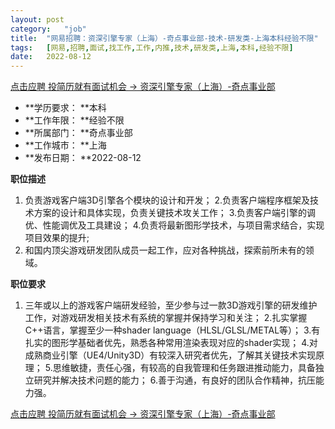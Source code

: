 ```yaml
---
layout:	post
category:	"job"
title:	"网易招聘：资深引擎专家（上海）-奇点事业部-技术-研发类-上海本科经验不限"
tags:	[网易,招聘,面试,找工作,工作,内推,技术,研发类,上海,本科,经验不限]
date:	2022-08-12
---
```


[点击应聘 投简历就有面试机会 -> 资深引擎专家（上海）-奇点事业部](http://mobile.bole.netease.com/bole/boleDetail?id=19894&employeeId=346f03c3cda5f04c&key=all)



- **学历要求： **本科
- **工作年限： **经验不限
- **所属部门： **奇点事业部
- **工作城市： **上海
- **发布日期： **2022-08-12



**职位描述**
1. 负责游戏客户端3D引擎各个模块的设计和开发；
2.负责客户端程序框架及技术方案的设计和具体实现，负责关键技术攻关工作；
3.负责客户端引擎的调优、性能调优及工具建设；
4.负责将最新图形学技术，与项目需求结合，实现项目效果的提升;
5. 和国内顶尖游戏研发团队成员一起工作，应对各种挑战，探索前所未有的领域。



**职位要求**
1. 三年或以上的游戏客户端研发经验，至少参与过一款3D游戏引擎的研发维护工作，对游戏研发相关技术有系统的掌握并保持学习和关注；
2.扎实掌握C++语言，掌握至少一种shader language（HLSL/GLSL/METAL等）；
3.有扎实的图形学基础者优先，熟悉各种常用渲染表现对应的shader实现；
4.对成熟商业引擎（UE4/Unity3D）有较深入研究者优先，了解其关键技术实现原理；
5.思维敏捷，责任心强，有较高的自我管理和任务跟进推动能力，具备独立研究并解决技术问题的能力；
6.善于沟通，有良好的团队合作精神，抗压能力强。



[点击应聘 投简历就有面试机会 -> 资深引擎专家（上海）-奇点事业部](http://mobile.bole.netease.com/bole/boleDetail?id=19894&employeeId=346f03c3cda5f04c&key=all)